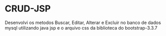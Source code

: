 # CRUD-JSP

Desenvolvi os metodos Buscar, Editar, Alterar e Excluir no banco de dados mysql utilizando java jsp e o arquivo css da biblioteca do bootstrap-3.3.7
